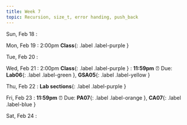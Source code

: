 ```yaml
---
title: Week 7
topic: Recursion, size_t, error handing, push_back
---
```

Sun, Feb 18
: 

Mon, Feb 19
: 2:00pm **Class**{: .label .label-purple }


Tue, Feb 20
: 

Wed, Feb 21
: 2:00pm **Class**{: .label .label-purple } 
: **11:59pm**  ⏰  Due: **Lab06**{: .label .label-green }, **GSA05**{: .label .label-yellow }


Thu, Feb 22
: **Lab sections**{: .label .label-purple }


Fri, Feb 23
: **11:59pm**  ⏰  Due: **PA07**{: .label .label-orange }, **CA07**{: .label .label-blue }


Sat, Feb 24
: 

